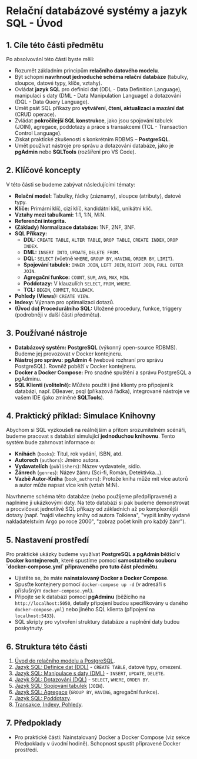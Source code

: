 # Relační databázové systémy a jazyk SQL - Úvod

## 1. Cíle této části předmětu

Po absolvování této části byste měli:

* Rozumět základním principům **relačního datového modelu**.
* Být schopni **navrhnout jednoduché schéma relační databáze** (tabulky, sloupce, datové typy, klíče, vztahy).
* Ovládat **jazyk SQL** pro definici dat (DDL - Data Definition Language), manipulaci s daty (DML - Data Manipulation Language) a dotazování (DQL - Data Query Language).
* Umět psát SQL příkazy pro **vytváření, čtení, aktualizaci a mazání dat** (CRUD operace).
* Zvládat **pokročilejší SQL konstrukce**, jako jsou spojování tabulek (JOIN), agregace, poddotazy a práce s transakcemi (TCL - Transaction Control Language).
* Získat praktické zkušenosti s konkrétním RDBMS – **PostgreSQL**.
* Umět používat nástroje pro správu a dotazování databáze, jako je **pgAdmin** nebo **SQLTools** (rozšíření pro VS Code).

## 2. Klíčové koncepty

V této části se budeme zabývat následujícími tématy:

* **Relační model:** Tabulky, řádky (záznamy), sloupce (atributy), datové typy.
* **Klíče:** Primární klíč, cizí klíč, kandidátní klíč, unikátní klíč.
* **Vztahy mezi tabulkami:** 1:1, 1:N, M:N.
* **Referenční integrita.**
* **(Základy) Normalizace databáze:** 1NF, 2NF, 3NF.
* **SQL Příkazy:**
    * **DDL:** `CREATE TABLE`, `ALTER TABLE`, `DROP TABLE`, `CREATE INDEX`, `DROP INDEX`.
    * **DML:** `INSERT INTO`, `UPDATE`, `DELETE FROM`.
    * **DQL:** `SELECT` (včetně `WHERE`, `GROUP BY`, `HAVING`, `ORDER BY`, `LIMIT`).
    * **Spojování tabulek:** `INNER JOIN`, `LEFT JOIN`, `RIGHT JOIN`, `FULL OUTER JOIN`.
    * **Agregační funkce:** `COUNT`, `SUM`, `AVG`, `MAX`, `MIN`.
    * **Poddotazy:** V klauzulích `SELECT`, `FROM`, `WHERE`.
    * **TCL:** `BEGIN`, `COMMIT`, `ROLLBACK`.
* **Pohledy (Views):** `CREATE VIEW`.
* **Indexy:** Význam pro optimalizaci dotazů.
* **(Úvod do) Procedurálního SQL:** Uložené procedury, funkce, triggery (podrobněji v další části předmětu).

## 3. Používané nástroje

* **Databázový systém:** **PostgreSQL** (výkonný open-source RDBMS). Budeme jej provozovat v Docker kontejneru.
* **Nástroj pro správu:** **pgAdmin 4** (webové rozhraní pro správu PostgreSQL). Rovněž poběží v Docker kontejneru.
* **Docker a Docker Compose:** Pro snadné spuštění a správu PostgreSQL a pgAdminu.
* **SQL Klienti (volitelně):** Můžete použít i jiné klienty pro připojení k databázi, např. DBeaver, psql (příkazová řádka), integrované nástroje ve vašem IDE (jako zmíněné **SQLTools**).

## 4. Praktický příklad: Simulace Knihovny

Abychom si SQL vyzkoušeli na reálnějším a přitom srozumitelném scénáři, budeme pracovat s databází simulující **jednoduchou knihovnu**. Tento systém bude zahrnovat informace o:

* **Knihách** (`books`): Titul, rok vydání, ISBN, atd.
* **Autorech** (`authors`): Jméno autora.
* **Vydavatelích** (`publishers`): Název vydavatele, sídlo.
* **Žánrech** (`genres`): Název žánru (Sci-fi, Román, Detektivka...).
* **Vazbě Autor-Kniha** (`book_authors`): Protože kniha může mít více autorů a autor může napsat více knih (vztah M:N).

Navrhneme schéma této databáze (nebo použijeme předpřipravené) a naplníme ji ukázkovými daty. Na této databázi si pak budeme demonstrovat a procvičovat jednotlivé SQL příkazy od základních až po komplexnější dotazy (např. "najdi všechny knihy od autora Tolkiena", "vypiš knihy vydané nakladatelstvím Argo po roce 2000", "zobraz počet knih pro každý žánr").

## 5. Nastavení prostředí

Pro praktické ukázky budeme využívat **PostgreSQL a pgAdmin běžící v Docker kontejnerech**, které spustíme pomocí **samostatného souboru \`docker-compose.yml\` připraveného pro tuto část předmětu**.

* Ujistěte se, že máte **nainstalovaný Docker a Docker Compose**.
* Spusťte kontejnery pomocí `docker-compose up -d` (v adresáři s příslušným `docker-compose.yml`).
* Připojte se k databázi pomocí **pgAdminu** (běžícího na `http://localhost:5050`, detaily připojení budou specifikovány u daného `docker-compose.yml`) nebo jiného SQL klienta (připojení na `localhost:5433`).
* SQL skripty pro vytvoření struktury databáze a naplnění daty budou poskytnuty.

## 6. Struktura této části

1.  [Úvod do relačního modelu a PostgreSQL](./01-uvod/README.md).
2.  [Jazyk SQL: Definice dat (DDL)](./02-SQL-DDL/README.md) - `CREATE TABLE`, datové typy, omezení.
3.  [Jazyk SQL: Manipulace s daty (DML)](./03-SQL-DML/README.md) - `INSERT`, `UPDATE`, `DELETE`.
4.  [Jazyk SQL: Dotazování (DQL)](./04-SQL-DQL/README.md) - `SELECT`, `WHERE`, `ORDER BY`.
5.  [Jazyk SQL: Spojování tabulek](./05-SQL-JOIN/README.md) (`JOIN`).
6.  [Jazyk SQL: Agregace](./06-SQL-Agregace/README.md) (`GROUP BY`, `HAVING`, agregační funkce).
7.  [Jazyk SQL: Poddotazy](./07-SQL-Poddotazy/README.md).
8.  [Transakce, Indexy, Pohledy](./08-SQL-Transakce/README.md).

## 7. Předpoklady

* Pro praktické části: Nainstalovaný Docker a Docker Compose (viz sekce Předpoklady v úvodní hodině). Schopnost spustit připravené Docker prostředí.
